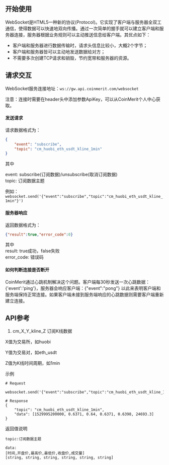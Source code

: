 ## 开始使用    

WebSocket是HTML5一种新的协议(Protocol)。它实现了客户端与服务器全双工通信，使得数据可以快速地双向传播。通过一次简单的握手就可以建立客户端和服务器连接，服务器根据业务规则可以主动推送信息给客户端。其优点如下：   
- 客户端和服务器进行数据传输时，请求头信息比较小，大概2个字节；   
- 客户端和服务器皆可以主动地发送数据给对方；   
- 不需要多次创建TCP请求和销毁，节约宽带和服务器的资源。      
    
## 请求交互    

WebSocket服务连接地址：`ws://gw.api.coinmerit.com/websocket`         

注意：连接时需要在header头中添加参数ApiKey，可以从CoinMerit个人中心获取。

#### 发送请求    
请求数据格式为：  
```json
{
	"event": "subscribe",
	"topic": "cm_huobi_eth_usdt_kline_1min"
}
``` 
其中

event: subscribe(订阅数据)/unsubscribe(取消订阅数据)   
topic: 订阅数据主题 
    
例如： 
`websocket.send('{"event":"subscribe","topic":"cm_huobi_eth_usdt_kline_1min"}')`  

#### 服务器响应    
返回数据格式为：

```json
{"result":true,"error_code":0}
```

其中  
result: true成功，false失败  
error_code: 错误码  

#### 如何判断连接是否断开
CoinMerit通过心跳机制解决这个问题。客户端每30秒发送一次心跳数据：{'event':'ping'}，服务器会响应客户端：{"event":"pong"} 以此来表明客户端和服务端保持正常连接。如果客户端未接到服务端响应的心跳数据则需要客户端重新建立连接。    

## API参考  

1. cm_X_Y_kline_Z   订阅K线数据

X值为交易所，如huobi	

Y值为交易对，如eth_usdt

Z值为K线时间周期，如1min			

示例	

```
# Request

websocket.send('{"event":"subscribe","topic":"cm_huobi_eth_usdt_kline_1min"}')

# Response
{
	"topic": "cm_huobi_eth_usdt_kline_1min",
	"data": [1529995200000, 0.6371, 0.64, 0.6371, 0.6398, 24693.3]
}
```

返回值说明	

```
topic:订阅数据主题

data:
[时间,开盘价,最高价,最低价,收盘价,成交量]
[string, string, string, string, string, string]
```


